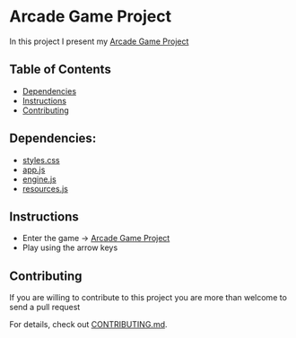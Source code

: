 # Arcade Game Project

In this project I present my [Arcade Game Project](https://rawgit.com/EliShayGH/arcade-game/master/index.html)<br/>

## Table of Contents

* [Dependencies](#dependencies)
* [Instructions](#instructions)
* [Contributing](#contributing)

## Dependencies:
* [styles.css](css/styles.css)
* [app.js](js/app.js)
* [engine.js](js/engine.js)
* [resources.js](js/resources.js)

## Instructions
- Enter the game -> [Arcade Game Project](https://rawgit.com/EliShayGH/arcade-game/master/index.html)
- Play using the arrow keys

## Contributing

If you are willing to contribute to this project
you are more than welcome to send a pull request

For details, check out [CONTRIBUTING.md](CONTRIBUTING.md).
